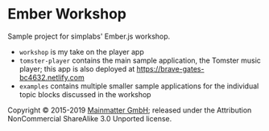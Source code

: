 # Ember Workshop

Sample project for simplabs' Ember.js workshop.
* `workshop` is my take on the player app
* `tomster-player` contains the main sample application, the Tomster music player; this app is
  also deployed at https://brave-gates-bc4632.netlify.com
* `examples` contains multiple smaller sample applications for the individual topic blocks
  discussed in the workshop

Copyright &copy; 2015-2019 [Mainmatter GmbH](http://mainmatter.com); released under
the Attribution NonCommercial ShareAlike 3.0 Unported license.
